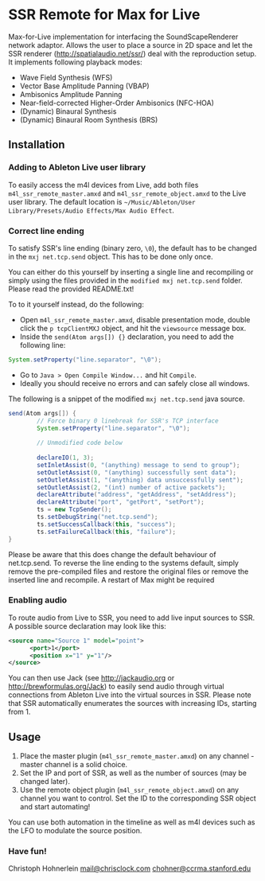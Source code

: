# SSR Remote for Max for Live
Max-for-Live implementation for interfacing the SoundScapeRenderer network adaptor.
Allows the user to place a source in 2D space and let the SSR renderer (http://spatialaudio.net/ssr/) deal with the reproduction setup. It implements following playback modes:

* Wave Field Synthesis (WFS)
* Vector Base Amplitude Panning (VBAP)
* Ambisonics Amplitude Panning
* Near-field-corrected Higher-Order Ambisonics (NFC-HOA)
* (Dynamic) Binaural Synthesis
* (Dynamic) Binaural Room Synthesis (BRS)

## Installation
### Adding to Ableton Live user library
To easily access the m4l devices from Live, add both files `m4l_ssr_remote_master.amxd` and `m4l_ssr_remote_object.amxd` to the Live user library. The default location is `~/Music/Ableton/User Library/Presets/Audio Effects/Max Audio Effect`.

### Correct line ending
To satisfy SSR's line ending (binary zero, `\0`), the default has to be changed in the `mxj net.tcp.send` object. This has to be done only once.

You can either do this yourself by inserting a single line and recompiling or simply using the files provided in the `modified mxj net.tcp.send` folder. Please read the provided README.txt!

To to it yourself instead, do the following:

* Open `m4l_ssr_remote_master.amxd`, disable presentation mode, double click the `p tcpClientMXJ` object, and hit the `viewsource` message box.
* Inside the `send(Atom args[]) {}` declaration, you need to add the following line: 


```java
System.setProperty("line.separator", "\0");
```


* Go to `Java > Open Compile Window...` and hit `Compile`.
* Ideally you should receive no errors and can safely close all windows.

The following is a snippet of the modified `mxj net.tcp.send` java source.

```java
send(Atom args[]) {
    	// Force binary 0 linebreak for SSR's TCP interface
		System.setProperty("line.separator", "\0");
		
		// Unmodified code below
		
    	declareIO(1, 3);
    	setInletAssist(0, "(anything) message to send to group");
    	setOutletAssist(0, "(anything) successfully sent data");
    	setOutletAssist(1, "(anything) data unsuccessfully sent");
    	setOutletAssist(2, "(int) number of active packets");
    	declareAttribute("address", "getAddress", "setAddress");
    	declareAttribute("port", "getPort", "setPort");
    	ts = new TcpSender();
    	ts.setDebugString("net.tcp.send");
    	ts.setSuccessCallback(this, "success");
    	ts.setFailureCallback(this, "failure");
}
```

Please be aware that this does change the default behaviour of net.tcp.send. To reverse the line ending to the systems default, simply remove the pre-compiled files and restore the original files or remove the inserted line and recompile. A restart of Max might be required

### Enabling audio
To route audio from Live to SSR, you need to add live input sources to SSR. A possible source declaration may look like this:
```XML
<source name="Source 1" model="point">
      <port>1</port>
      <position x="1" y="1"/>
</source>
```
You can then use Jack (see http://jackaudio.org or http://brewformulas.org/Jack) to easily send audio through virtual connections from Ableton Live into the virtual sources in SSR. Please note that SSR automatically enumerates the sources with increasing IDs, starting from 1.

## Usage
1. Place the master plugin (`m4l_ssr_remote_master.amxd`) on any channel - master channel is a solid choice.
2. Set the IP and port of SSR, as well as the number of sources (may be changed later).
3. Use the remote object plugin (`m4l_ssr_remote_object.amxd`) on any channel you want to control. Set the ID to the corresponding SSR object and start automating!

You can use both automation in the timeline as well as m4l devices such as the LFO to modulate the source position.

### Have fun!
Christoph Hohnerlein
mail@chrisclock.com
chohner@ccrma.stanford.edu
